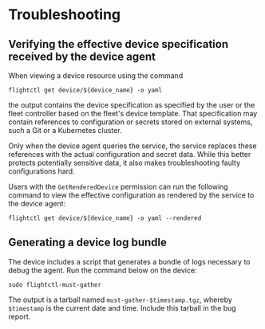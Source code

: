 # Troubleshooting

## Verifying the effective device specification received by the device agent

When viewing a device resource using the command

```console
flightctl get device/${device_name} -o yaml
```

the output contains the device specification as specified by the user or the fleet controller based on the fleet's device template. That specification may contain references to configuration or secrets stored on external systems, such a Git or a Kubernetes cluster.

Only when the device agent queries the service, the service replaces these references with the actual configuration and secret data. While this better protects potentially sensitive data, it also makes troubleshooting faulty configurations hard.

Users with the `GetRenderedDevice` permission can run the following command to view the effective configuration as rendered by the service to the device agent:

```console
flightctl get device/${device_name} -o yaml --rendered
```

## Generating a device log bundle

The device includes a script that generates a bundle of logs necessary to debug the agent. Run the command below on the device:

```console
sudo flightctl-must-gather
```

The output is a tarball named `must-gather-$timestamp.tgz`, whereby `$timestamp` is the current date and time. Include this tarball in the bug report.
